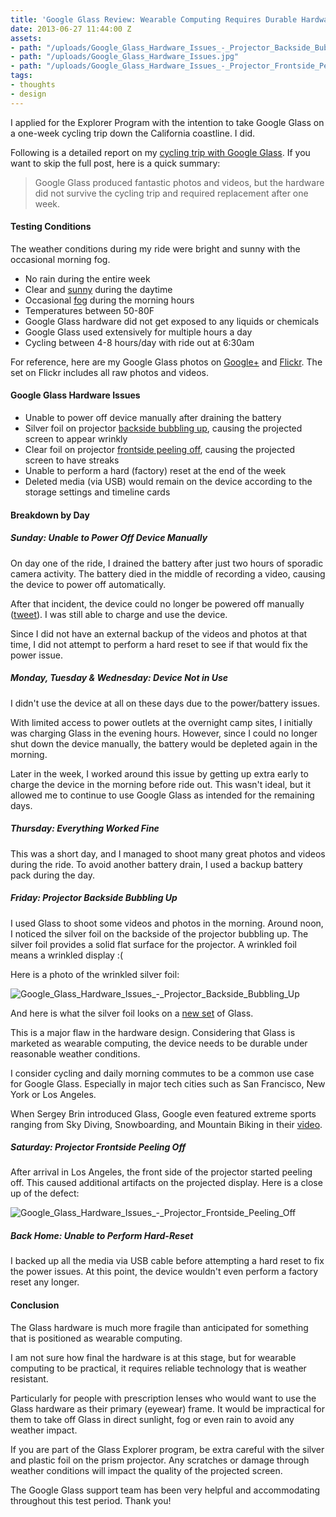 ```yaml
---
title: 'Google Glass Review: Wearable Computing Requires Durable Hardware'
date: 2013-06-27 11:44:00 Z
assets:
- path: "/uploads/Google_Glass_Hardware_Issues_-_Projector_Backside_Bubbling_Up.jpg"
- path: "/uploads/Google_Glass_Hardware_Issues.jpg"
- path: "/uploads/Google_Glass_Hardware_Issues_-_Projector_Frontside_Peeling_Off.jpg"
tags:
- thoughts
- design
---
```


I applied for the Explorer Program with the intention to take Google Glass on a one-week cycling trip down the California coastline. I did.

Following is a detailed report on my [cycling trip with Google Glass](/blog/cycling-from-san-francisco-to-los-angeles-with-google-glass/ "Cycling from San Francisco to Los Angeles With Google Glass"). If you want to skip the full post, here is a quick summary:

> Google Glass produced fantastic photos and videos, but the hardware did not survive the cycling trip and required replacement after one week.

#### Testing Conditions

The weather conditions during my ride were bright and sunny with the occasional morning fog.

* No rain during the entire week
* Clear and <a href="https://plus.google.com/u/0/photos/113242327434301651643/albums/5889226362322005393/5889227604115154866?pid=5889227604115154866&oid=113242327434301651643" title="Photo Gallery — Aids LifeCycle 2013" target="_blank">sunny</a> during the daytime
* Occasional <a href="https://plus.google.com/u/0/photos/113242327434301651643/albums/5889226362322005393/5889227120150561314?pid=5889227120150561314&oid=113242327434301651643" title="Photo Gallery — Aids LifeCycle 2013" target="_blank">fog</a> during the morning hours
* Temperatures between 50-80F
* Google Glass hardware did not get exposed to any liquids or chemicals
* Google Glass used extensively for multiple hours a day
* Cycling between 4-8 hours/day with ride out at 6:30am

For reference, here are my Google Glass photos on <a href="https://plus.google.com/u/0/photos/113242327434301651643/albums/5889226362322005393" title="Aids LifeCycle 2013: Through Google Glass" target="_blank">Google+</a> and <a href="http://www.flickr.com/photos/kaigradert/sets/72157634031482642/" title="Aids LifeCycle 2013: Through Google Glass" target="_blank">Flickr</a>. The set on Flickr includes all raw photos and videos.

#### Google Glass Hardware Issues

* Unable to power off device manually after draining the battery
* Silver foil on projector [backside bubbling up](#Projector_Backside_Bubbling_Up), causing the projected screen to appear wrinkly
* Clear foil on projector [frontside peeling off](#Projector_Frontside_Peeling_Off), causing the projected screen to have streaks
* Unable to perform a hard (factory) reset at the end of the week
* Deleted media (via USB) would remain on the device according to the storage settings and timeline cards

#### Breakdown by Day

##### Sunday: Unable to Power Off Device Manually

On day one of the ride, I drained the battery after just two hours of sporadic camera activity. The battery died in the middle of recording a video, causing the device to power off automatically.

After that incident, the device could no longer be powered off manually (<a href="https://twitter.com/kaigradert/status/342069882717888512" title="Tweet by Kai Gradert" target="_blank">tweet</a>). I was still able to charge and use the device.

Since I did not have an external backup of the videos and photos at that time, I did not attempt to perform a hard reset to see if that would fix the power issue.

##### Monday, Tuesday & Wednesday: Device Not in Use

I didn't use the device at all on these days due to the power/battery issues.

With limited access to power outlets at the overnight camp sites, I initially was charging Glass in the evening hours. However, since I could no longer shut down the device manually, the battery would be depleted again in the morning.

Later in the week, I worked around this issue by getting up extra early to charge the device in the morning before ride out. This wasn't ideal, but it allowed me to continue to use Google Glass as intended for the remaining days.

##### Thursday: Everything Worked Fine

This was a short day, and I managed to shoot many great photos and videos during the ride. To avoid another battery drain, I used a backup battery pack during the day.

##### <a name="Projector_Backside_Bubbling_Up"></a>Friday: Projector Backside Bubbling Up

I used Glass to shoot some videos and photos in the morning. Around noon, I noticed the silver foil on the backside of the projector bubbling up. The silver foil provides a solid flat surface for the projector. A wrinkled foil means a wrinkled display :(

Here is a photo of the wrinkled silver foil:

![Google_Glass_Hardware_Issues_-_Projector_Backside_Bubbling_Up](/uploads/Google_Glass_Hardware_Issues_-_Projector_Backside_Bubbling_Up.jpg)

And here is what the silver foil looks on a <a href="http://d.pr/i/PTwS/1UhAnV8d" title="Silverfoil on a new Google Glass Device" target="_blank">new set</a> of Glass.

This is a major flaw in the hardware design. Considering that Glass is marketed as wearable computing, the device needs to be durable under reasonable weather conditions.

I consider cycling and daily morning commutes to be a common use case for Google Glass. Especially in major tech cities such as San Francisco, New York or Los Angeles.

When Sergey Brin introduced Glass, Google even featured extreme sports ranging from Sky Diving, Snowboarding, and Mountain Biking in their [video](http://youtu.be/6BTCoT8ajbI).

##### <a name="Projector_Frontside_Peeling_Off"></a>Saturday: Projector Frontside Peeling Off

After arrival in Los Angeles, the front side of the projector started peeling off. This caused additional artifacts on the projected display. Here is a close up of the defect:

![Google_Glass_Hardware_Issues_-_Projector_Frontside_Peeling_Off](/uploads/Google_Glass_Hardware_Issues_-_Projector_Frontside_Peeling_Off.jpg) 

##### Back Home: Unable to Perform Hard-Reset

I backed up all the media via USB cable before attempting a hard reset to fix the power issues. At this point, the device wouldn't even perform a factory reset any longer.

#### Conclusion

The Glass hardware is much more fragile than anticipated for something that is positioned as wearable computing.

I am not sure how final the hardware is at this stage, but for wearable computing to be practical, it requires reliable technology that is weather resistant.

Particularly for people with prescription lenses who would want to use the Glass hardware as their primary (eyewear) frame. It would be impractical for them to take off Glass in direct sunlight, fog or even rain to avoid any weather impact.

If you are part of the Glass Explorer program, be extra careful with the silver and plastic foil on the prism projector. Any scratches or damage through weather conditions will impact the quality of the projected screen.

The Google Glass support team has been very helpful and accommodating throughout this test period. Thank you!
